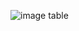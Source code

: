 ![image table](https://user-images.githubusercontent.com/79565669/222425850-bcb49964-4c0e-4a36-bf2a-0dabc71c604c.PNG)
